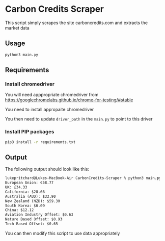 # Carbon Credits Scraper

This script simply scrapes the site carboncredits.com and extracts the market data

## Usage

```sh
python3 main.py
```

## Requirements

### Install chromedriver

You will need apppropriate chromedriver from
https://googlechromelabs.github.io/chrome-for-testing/#stable

You need to install appropaite chromedriver

You then need to update `driver_path` in the `main.py` to point to this driver

### Install PIP packages

```sh
pip3 install -r requirements.txt
```

## Output 

The following output should look like this:

```txt
lukepritchard@Lukes-MacBook-Air CarbonCredits-Scraper % python3 main.py
European Union: €58.77
UK: £34.33
California: $28.66
Australia (AUD): $33.90
New Zealand (NZD): $59.30
South Korea: $6.09
China: $12.12
Aviation Industry Offset: $0.63
Nature Based Offset: $0.93
Tech Based Offset: $0.65
```

You can then modify this script to use data appropriately 